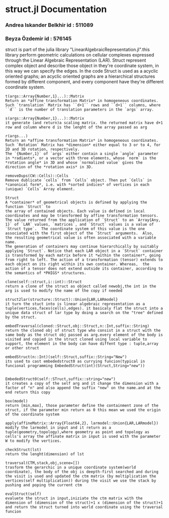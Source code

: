 # struct.jl Documentation
###  Andrea Iskander Belkhir id : 511089
###  Beyza Özdemir id : 576145

struct is part of the julia library "LinearAlgebraicRepresentation.jl".this library perform geometric calculations on cellular complexes expressed through the Linear Algebraic Representation (LAR). Struct represent complex object and describe those object in they're coordinate system, in this way we can specify the edges. In the code Struct is used as a acyclic oriented graphs; an acyclic oriented graphs are a hierarchical structures formed by different component, and every component have they're different coordinate system.

```@docs
t(args::Array{Number,1}...)::Matrix
Return an *affine transformation Matrix* in homogeneous coordinates. Such `translation` Matrix has ``d+1`` rows and ``d+1`` columns, where ``d`` is the number of translation parameters in the `args` array.
```


```@docs
s(args::Array{Number,1}...)::Matrix
it generate (and return)a scaling matrix. the returned matrix have d+1 row and column where d is the lenght of the array passed as arg
```

```@docs
r(args...)
Return an *affine transformation Matrix* in homogeneous coordinates. Such `Rotation` Matrix has *dimension* either equal to 3 or to 4, for 2D and 3D rotation, respectively.
The `{Number,1}` of `args` either contain a single `angle` parameter in *radiants*, or a vector with three elements, whose `norm` is the *rotation angle* in 3D and whose `normalized value` gives the direction of the *rotation axis* in 3D.
```


```@docs
removeDups(CW::Cells)::Cells
Remove dublicate `cells` from `Cells` object. Then put `Cells` in *canonical form*, i.e. with *sorted indices* of vertices in each (unique) `Cells` Array element.
```

```@docs
Struct
A *container* of geometrical objects is defined by applying the function `Struct` to
the array of contained objects. Each value is defined in local coordinates and may be transformed by affine transformation tensors.
The value returned from the application of `Struct` to an `Array{Any, 1}` of `LAR` values, `matrices`, and `Struct` values is a value of
`Struct type`.  The coordinate system of this value is the one associated with the first object of the `Struct` arguments.  Also,
the resulting geometrical value is often associated with a variable name.
The generation of containers may continue hierarchically by suitably applying `Struct`. Notice that each LAR object in a `Struct` container is transformed by each matrix before it *within the container*, going from right to left. The action of a transformation (tensor) extends to each object on its right within its own container. Whereas,  the action of a tensor does not extend outside its container, according to the semantics of *PHIGS* structures.
```

```@docs
clone(self::struct,i::int)::Struct
return a clone of the struct as object called newobj,the int in the arg is used to modify the name of the copy if needed
```

```@docs
struct2lar(structure::Struct)::Union{LAR,LARmodel}
it turn the stuct into is linear algebraic representation as a tuple(vertices,faces(cells),edges). it basicaly flat the struct into a unique data struct of lar type by doing a search on the "tree" defined by the struct.
```

```@docs
embedTraversal(cloned::Struct,obj::Struct,n::Int,suffix::String)
return the cloned obj of struct type who consist in a struct with the same body as the struct obj passed as arg.every element of the body is visited and copied in the struct cloned using local variable to support, the element in the body can have diffent type : tuple,array or other struct
```

```@docs
embedStruct(n::Int)(self::Struct,suffix::String="New")
its used to cast embededstruct0 as currying funcion(typical in funcional programming EmbededStruct(int)(Struct,String="new"))
```

```@docs

EmbededStruct0(self::STruct,suffix::string="new")
it creates a copy of the self arg and it change the dimension with a factor of "n" and also append the suffix "new" on the name.and at the end return this copy
```

```@docs
box(model)
return [min,max], those parameter define the containment zone of the struct, if the parameter min return as 0 this mean we used the origin of the coordinate system
```

```@docs
apply(affineMatrix::Array{Float64,2}, larmodel::Union{LAR,LARmodel})
modify the larmodel in input and it return as a tuple(geometry,topology),where geometry as point and topology as cells's array the affinate matrix in input is used with the parameter W to modify the vertices.
```

```@docs
checkStruct(lst)
return the lenght(dimension) of lst
```

```@docs
traversal(CTM,stack,obj,scene=[])
trasform the gerarchic in a unique coordinate system(world coordinate), the body of the obj is deepth-first searched and during the visit is used and updated the ctm matrix (by moltiplication the vertices(self multiplication)) during the visit we use the stack by pushing and poping the current ctm
```

```@docs
evalStruct(self)
evaluete the struct in input,iniziate the ctm matrix with the dimension of (dimension of the struct)+1 x (dimension of the struct)+1 and return the struct turned into world coordinate using the traversal funcion

```

